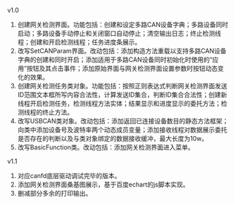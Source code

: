 v1.0
1. 创建网关检测界面。功能包括：创建和设定多路CAN设备字典；多路设备同时启动；多路设备手动停止和关闭窗口自动停止；清空输出日志；终止检测线程；创建和开启检测线程；任务进度条展示。  
2. 改写SetCANParam界面。改动包括：添加构造方法重载以支持多路CAN设备字典的创建和同时开启；添加适用于多路CAN设备同时初始化时使用的“应用”按钮及其点击事件；添加原始界面与网关检测界面设置参数时按钮动态变化的效果。  
3. 创建网关检测任务类对象。功能包括：按照正则表达式判断网关检测界面发送ID范围文本框所写内容合法性，计算发送ID集合，判断ID集合合法性；创建新线程开启检测任务，检测线程方法实体；结果显示和进度显示的委托方法；检测线程的终止方法。  
4. 改写USBCAN类对象。改动包括：添加返回已连接设备数目的静态方法框架；向类中添加设备号及波特率两个动态成员变量；添加接收线程对数据展示委托是否存在的判断以及与类对象绑定的数据接收缓冲，最大长度为10w。  
5. 改写BasicFunction类。改动包括：添加网关检测界面进入菜单。

v1.1
1. 对应canfd底层驱动调试完毕的版本。  
2. 添加网关检测界面桑基图展示，基于百度echart的js脚本实现。  
3. 删减部分多余的打印输出。  